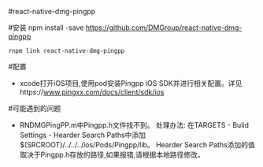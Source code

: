 #react-native-dmg-pingpp

#安装
    npm install -save https://github.com/DMGroup/react-native-dmg-pingpp
    
    rnpm link react-native-dmg-pingpp

#配置
- xcode打开iOS项目,使用pod安装Pingpp iOS SDK并进行相关配置。详见https://www.pingxx.com/docs/client/sdk/ios

#可能遇到的问题
- RNDMGPingPP.m中Pingpp.h文件找不到。
  处理办法: 在TARGETS - Bulid Settings - Hearder Search Paths中添加$(SRCROOT)/../../../ios/Pods/Pingpp/lib。
  Hearder Search Paths添加的值取决于Pingpp.h存放的路径,如果报错,请根据本地路径修改。
  